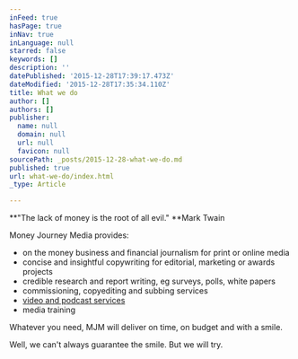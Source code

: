 ```yaml
---
inFeed: true
hasPage: true
inNav: true
inLanguage: null
starred: false
keywords: []
description: ''
datePublished: '2015-12-28T17:39:17.473Z'
dateModified: '2015-12-28T17:35:34.110Z'
title: What we do
author: []
authors: []
publisher:
  name: null
  domain: null
  url: null
  favicon: null
sourcePath: _posts/2015-12-28-what-we-do.md
published: true
url: what-we-do/index.html
_type: Article

---
```

**"The lack of money is the root of all evil." **Mark Twain

Money Journey Media provides:

* on the money business and financial journalism for print or online media
* concise and insightful copywriting for editorial, marketing or awards projects
* credible research and report writing, eg surveys, polls, white papers
* commissioning, copyediting and subbing services
* [video and podcast services][0]
* media training

Whatever you need, MJM will deliver on time, on budget and with a smile.

Well, we can't always guarantee the smile. But we will try.

[0]: http://moneyjourney.net/what-we-do/corporate-videos-your-vision-our-know-how-and-expertise/